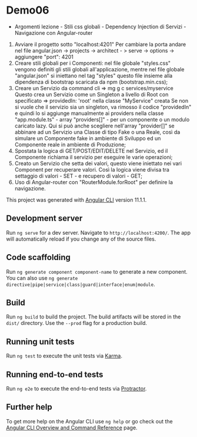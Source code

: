 # Demo06

- Argomenti lezione - Stili css globali - Dependency Injection di Servizi - Navigazione con Angular-router
1) Avviare il progetto sotto "localhost:4201" 
   Per cambiare la porta andare nel file angular.json -> projects -> architect - > serve -> options -> aggiungere "port": 4201  
2) Creare stili globali per i Componenti: nel file globale "styles.css" vengono definiti gli stili globali all'applicazione, 
   mentre nel file globale "angular.json" si iniettano nel tag "styles" questo file insieme alla dipendenza 
   di bootstrap scaricata da npm (bootstrap.min.css);
3) Creare un Servizio da command cli => mg g c services/myservice
   Questo crea un Servizio come un Singleton a livello di Root con specificato => providedIn: 'root' nella classe "MyService" creata
   Se non si vuole che il servizio sia un singleton, va rimosso il codice "providedIn" e quindi lo si aggiunge 
   manualmente ai providers nella classe "app.module.ts" - array "providers[]" - per un componente o un modulo caricato lazy.
   Qui si può anche scegliere nell'array "provider[]" se abbinare ad un Servizio una Classe di tipo Fake o una Reale, così da simulare
   un Componente fake in ambiente di Sviluppo ed un Componente reale in ambiente di Produzione;
4) Spostata la logica di GET/POST/EDIT/DELETE nel Servizio, ed il Componente richiama il servizio per eseguire le varie operazioni;
5) Creato un Servizio che setta dei valori, questo viene iniettato nei vari Component per recuperare valori. 
   Così la logica viene divisa tra settaggio di valori - SET - e recupero di valori - GET;  
6) Uso di Angular-router con "RouterModule.forRoot" per definire la navigazione.



This project was generated with [Angular CLI](https://github.com/angular/angular-cli) version 11.1.1.

## Development server

Run `ng serve` for a dev server. Navigate to `http://localhost:4200/`. The app will automatically reload if you change any of the source files.

## Code scaffolding

Run `ng generate component component-name` to generate a new component. You can also use `ng generate directive|pipe|service|class|guard|interface|enum|module`.

## Build

Run `ng build` to build the project. The build artifacts will be stored in the `dist/` directory. Use the `--prod` flag for a production build.

## Running unit tests

Run `ng test` to execute the unit tests via [Karma](https://karma-runner.github.io).

## Running end-to-end tests

Run `ng e2e` to execute the end-to-end tests via [Protractor](http://www.protractortest.org/).

## Further help

To get more help on the Angular CLI use `ng help` or go check out the [Angular CLI Overview and Command Reference](https://angular.io/cli) page.
